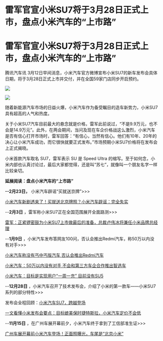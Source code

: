 # 雷军官宣小米SU7将于3月28日正式上市，盘点小米汽车的“上市路”

# 雷军官宣小米SU7将于3月28日正式上市，盘点小米汽车的“上市路”

腾讯汽车讯 3月12日早间消息，小米汽车官方微博宣布小米SU7的新车发布会具体日期，将于3月28日正式上市并交付，并在全国59家门店同步开启预约。

![](https://inews.gtimg.com/om_bt/OjFLAHOFgqy6MSPmM4pyFnQpsUEU62OhBB-m8bDpQMMcUAA/1000)

![](https://inews.gtimg.com/om_bt/OwotbmbGWyDXH4Rjyhe94Pufe9WpM0m-1LYEa5JPZFlBcAA/1000)

随着新能源汽车市场的日益火爆，小米汽车作为备受瞩目的造车新势力，小米SU7具有超高的人气和热度。

关于小米SU7汽车目前最大的悬念就是价格，雷军此前说过，“不是9.9万元，也不会是14.9万元”。此外，在两会期间，当问及现在车企价格战这么激烈，小米汽车是否有信心打开市场时，雷军回答：“有信心，当然有信心。他们有10年、20年的决心让小米汽车成功，而它很快就要正式发布。”市场预期小米SU7价格将在发布会上正式揭晓。

小米首款汽车取名 SU7，雷军表示 SU 是 Speed Ultra
的缩写。至于如何念，小米内部也认真讨论过，最后大家都觉得，还是叫“苏七”，就像叫一个朋友名字一样比较亲切。

**延展阅读：盘点小米汽车的“上市路”**

**\--2月23日，** 小米汽车辟谣“买就送京牌”>>>

[小米汽车新剧透来了！买就送北京牌照？小米汽车辟谣：完全失实](https://news.qq.com/rain/a/20240223A068XB00)

\--**2月3日** ，雷军称小米SU7正在全国范围展开全面路测>>>

[雷军：正紧锣密鼓为小米SU7上市做最后的准备，总裁卢伟冰将兼任小米品牌总经理](https://news.qq.com/rain/a/20240204A01JOQ00)

\--**1月9日** ，小米汽车发布答网友100问，否认会推出Redmi汽车，称50万以内没有对手>>>

[小米汽车称没有丐中丐版汽车 否认会推出Redmi汽车 ](https://news.qq.com/rain/a/20240108A041CF00)

[小米汽车：50万以内没有对手 不会和第三方车企合作推出智选车](https://news.qq.com/rain/a/20240109A04AQD00)

[小米汽车：目标是实现用户“一周一充” 目前没有SU5](https://news.qq.com/rain/a/20240110A04DLE00)

\--**12月28日** ，小米汽车召开了技术发布会，介绍了小米的第一款车——小米SU7系列的部分特性>>>

发布会全程回顾：[小米汽车SU7，跨越登场 ](https://news.qq.com/rain/a/20240101A04Z6L00)

[一文看懂小米发布会要点：目标媲美保时捷特斯拉，小米汽车定价不会低](https://news.qq.com/rain/a/20231228A04MGR00)

\--**11月15日** ，在广州车展开幕前夕，小米汽车终于拿到了工信部准生证>>>

[广州车展开幕前小米汽车登场！正面照曝光，车尾是“北京小米” ](https://news.qq.com/rain/a/20231115A06AZE00)

